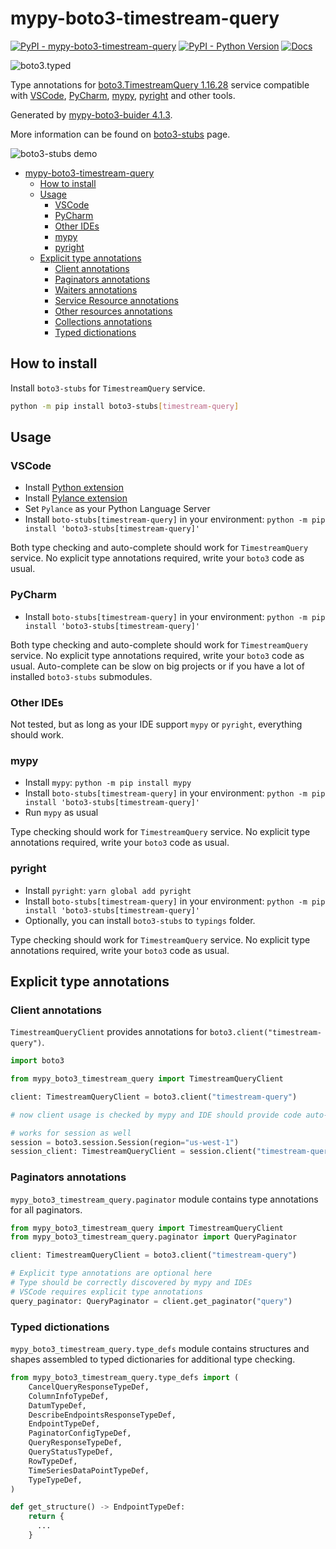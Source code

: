 # mypy-boto3-timestream-query

[![PyPI - mypy-boto3-timestream-query](https://img.shields.io/pypi/v/mypy-boto3-timestream-query.svg?color=blue)](https://pypi.org/project/mypy-boto3-timestream-query)
[![PyPI - Python Version](https://img.shields.io/pypi/pyversions/mypy-boto3-timestream-query.svg?color=blue)](https://pypi.org/project/mypy-boto3-timestream-query)
[![Docs](https://img.shields.io/readthedocs/mypy-boto3-builder.svg?color=blue)](https://mypy-boto3-builder.readthedocs.io/)

![boto3.typed](https://github.com/vemel/mypy_boto3_builder/raw/master/logo.png)

Type annotations for
[boto3.TimestreamQuery 1.16.28](https://boto3.amazonaws.com/v1/documentation/api/1.16.28/reference/services/timestream-query.html#TimestreamQuery) service
compatible with
[VSCode](https://code.visualstudio.com/),
[PyCharm](https://www.jetbrains.com/pycharm/),
[mypy](https://github.com/python/mypy),
[pyright](https://github.com/microsoft/pyright)
and other tools.

Generated by [mypy-boto3-buider 4.1.3](https://github.com/vemel/mypy_boto3_builder).

More information can be found on [boto3-stubs](https://pypi.org/project/boto3-stubs/) page.

![boto3-stubs demo](https://github.com/vemel/mypy_boto3_builder/raw/master/demo.gif)

- [mypy-boto3-timestream-query](#mypy-boto3-timestream-query)
  - [How to install](#how-to-install)
  - [Usage](#usage)
    - [VSCode](#vscode)
    - [PyCharm](#pycharm)
    - [Other IDEs](#other-ides)
    - [mypy](#mypy)
    - [pyright](#pyright)
  - [Explicit type annotations](#explicit-type-annotations)
    - [Client annotations](#client-annotations)
    - [Paginators annotations](#paginators-annotations)
    - [Waiters annotations](#waiters-annotations)
    - [Service Resource annotations](#service-resource-annotations)
    - [Other resources annotations](#other-resources-annotations)
    - [Collections annotations](#collections-annotations)
    - [Typed dictionations](#typed-dictionations)

## How to install

Install `boto3-stubs` for `TimestreamQuery` service.

```bash
python -m pip install boto3-stubs[timestream-query]
```

## Usage

### VSCode

- Install [Python extension](https://marketplace.visualstudio.com/items?itemName=ms-python.python)
- Install [Pylance extension](https://marketplace.visualstudio.com/items?itemName=ms-python.vscode-pylance)
- Set `Pylance` as your Python Language Server
- Install `boto-stubs[timestream-query]` in your environment: `python -m pip install 'boto3-stubs[timestream-query]'`

Both type checking and auto-complete should work for `TimestreamQuery` service.
No explicit type annotations required, write your `boto3` code as usual.

### PyCharm

- Install `boto-stubs[timestream-query]` in your environment: `python -m pip install 'boto3-stubs[timestream-query]'`

Both type checking and auto-complete should work for `TimestreamQuery` service.
No explicit type annotations required, write your `boto3` code as usual.
Auto-complete can be slow on big projects or if you have a lot of installed `boto3-stubs` submodules.

### Other IDEs

Not tested, but as long as your IDE support `mypy` or `pyright`, everything should work.

### mypy

- Install `mypy`: `python -m pip install mypy`
- Install `boto-stubs[timestream-query]` in your environment: `python -m pip install 'boto3-stubs[timestream-query]'`
- Run `mypy` as usual

Type checking should work for `TimestreamQuery` service.
No explicit type annotations required, write your `boto3` code as usual.

### pyright

- Install `pyright`: `yarn global add pyright`
- Install `boto-stubs[timestream-query]` in your environment: `python -m pip install 'boto3-stubs[timestream-query]'`
- Optionally, you can install `boto3-stubs` to `typings` folder.

Type checking should work for `TimestreamQuery` service.
No explicit type annotations required, write your `boto3` code as usual.

## Explicit type annotations

### Client annotations

`TimestreamQueryClient` provides annotations for `boto3.client("timestream-query")`.

```python
import boto3

from mypy_boto3_timestream_query import TimestreamQueryClient

client: TimestreamQueryClient = boto3.client("timestream-query")

# now client usage is checked by mypy and IDE should provide code auto-complete

# works for session as well
session = boto3.session.Session(region="us-west-1")
session_client: TimestreamQueryClient = session.client("timestream-query")
```

### Paginators annotations

`mypy_boto3_timestream_query.paginator` module contains type annotations for all paginators.

```python
from mypy_boto3_timestream_query import TimestreamQueryClient
from mypy_boto3_timestream_query.paginator import QueryPaginator

client: TimestreamQueryClient = boto3.client("timestream-query")

# Explicit type annotations are optional here
# Type should be correctly discovered by mypy and IDEs
# VSCode requires explicit type annotations
query_paginator: QueryPaginator = client.get_paginator("query")
```







### Typed dictionations

`mypy_boto3_timestream_query.type_defs` module contains structures and shapes assembled
to typed dictionaries for additional type checking.

```python
from mypy_boto3_timestream_query.type_defs import (
    CancelQueryResponseTypeDef,
    ColumnInfoTypeDef,
    DatumTypeDef,
    DescribeEndpointsResponseTypeDef,
    EndpointTypeDef,
    PaginatorConfigTypeDef,
    QueryResponseTypeDef,
    QueryStatusTypeDef,
    RowTypeDef,
    TimeSeriesDataPointTypeDef,
    TypeTypeDef,
)

def get_structure() -> EndpointTypeDef:
    return {
      ...
    }
```
